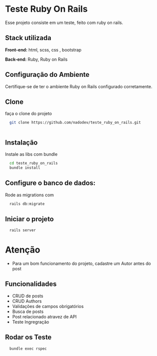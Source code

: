
# Teste Ruby On Rails

Esse projeto consiste em um teste, feito com ruby on rails.


## Stack utilizada

**Front-end:** html, scss, css , bootstrap

**Back-end:** Ruby, Ruby on Rails


## Configuração do Ambiente
Certifique-se de ter o ambiente Ruby on Rails configurado corretamente.


## Clone

faça o clone do projeto 

```bash
  git clone https://github.com/nadodev/teste_ruby_on_rails.git
 
```

## Instalação

Instale as libs com  bundle

```bash
  cd teste_ruby_on_rails
  bundle install
```

## Configure o banco de dados:

Rode as migrations com 

```bash
  rails db:migrate
```
    
## Iniciar o projeto

```bash
  rails server
```

# Atenção
-  Para um bom funcionamento do projeto, cadastre um Autor antes do post



## Funcionalidades

- CRUD de posts
- CRUD Authors
- Validações de campos obrigatórios
- Busca de posts
- Post relacionado atravez de API
- Teste Ingregração

## Rodar os Teste

```bash
  bundle exec rspec
